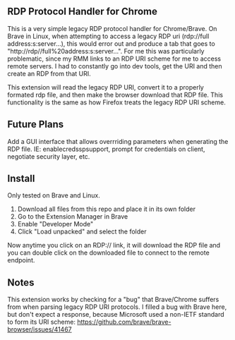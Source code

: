 RDP Protocol Handler for Chrome
---
This is a very simple legacy RDP protocol handler for Chrome/Brave. On Brave in Linux, when attempting to access a legacy RDP uri (rdp://full address:s:server...), 
this would error out and produce a tab that goes to "http://rdp//full%20address:s:server...". For me this was particularly problematic, since my RMM links to
an RDP URI scheme for me to access remote servers. I had to constantly go into dev tools, get the URI and then create an RDP from that URI.

This extension will read the legacy RDP URI, convert it to a properly formated rdp file, and then make the browser download that RDP file. This functionality is
the same as how Firefox treats the legacy RDP URI scheme.

Future Plans
---
Add a GUI interface that allows overrriding parameters when generating the RDP file.
IE: enablecredsspsupport, prompt for credentials on client, negotiate security layer, etc.

Install
---
Only tested on Brave and Linux.
1. Download all files from this repo and place it in its own folder
3. Go to the Extension Manager in Brave
4. Enable "Developer Mode"
5. Click "Load unpacked" and select the folder

Now anytime you click on an RDP:// link, it will download the RDP file and you can double click on the downloaded file to connect to the remote endpoint.

Notes
---
This extension works by checking for a "bug" that Brave/Chrome suffers from when parsing legacy RDP URI protocols. I filled a bug with Brave here, but don't
expect a response, because Microsoft used a non-IETF standard to form its URI scheme: https://github.com/brave/brave-browser/issues/41467
